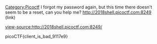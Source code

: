 [Category:Picoctf](/Category:Picoctf "wikilink") I forgot my password
again, but this time there doesn't seem to be a reset, can you help me?
<http://2018shell.picoctf.com:8249> (link)

<view-source:http://2018shell.picoctf.com:8249/>

picoCTF{client_is_bad_9117e9}